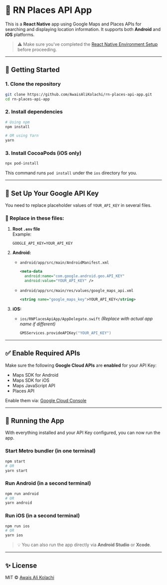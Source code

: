 # 📍 RN Places API App

This is a **React Native** app using Google Maps and Places APIs for searching and displaying location information. It supports both **Android** and **iOS** platforms.

> ⚠️ Make sure you've completed the [React Native Environment Setup](https://reactnative.dev/docs/environment-setup) before proceeding.

---

## 🚀 Getting Started

### 1. Clone the repository

```sh
git clone https://github.com/AwaisAliKolachi/rn-places-api-app.git
cd rn-places-api-app
```

### 2. Install dependencies

```sh
# Using npm
npm install

# OR using Yarn
yarn
```

### 3. Install CocoaPods (iOS only)

```sh
npx pod-install
```

This command runs `pod install` under the `ios` directory for you.

---

## 🔑 Set Up Your Google API Key

You need to replace placeholder values of `YOUR_API_KEY` in several files.

### 🔧 Replace in these files:

1. **Root `.env` file**  
   Example:

   ```env
   GOOGLE_API_KEY=YOUR_API_KEY
   ```

2. **Android:**

   - `android/app/src/main/AndroidManifest.xml`
     ```xml
     <meta-data
       android:name="com.google.android.geo.API_KEY"
       android:value="YOUR_API_KEY" />
     ```
   - `android/app/src/main/res/values/google_maps_api.xml`
     ```xml
     <string name="google_maps_key">YOUR_API_KEY</string>
     ```

3. **iOS:**
   - `ios/RNPlacesApiApp/AppDelegate.swift` _(Replace with actual app name if different)_
     ```swift
     GMSServices.provideAPIKey("YOUR_API_KEY")
     ```

---

## ✅ Enable Required APIs

Make sure the following **Google Cloud APIs** are **enabled** for your API Key:

- Maps SDK for Android
- Maps SDK for iOS
- Maps JavaScript API
- Places API

Enable them via: [Google Cloud Console](https://console.cloud.google.com/apis/library)

---

## 📱 Running the App

With everything installed and your API Key configured, you can now run the app.

### Start Metro bundler (in one terminal)

```sh
npm start
# OR
yarn start
```

### Run Android (in a second terminal)

```sh
npm run android
# OR
yarn android
```

### Run iOS (in a second terminal)

```sh
npm run ios
# OR
yarn ios
```

> 💡 You can also run the app directly via **Android Studio** or **Xcode**.

---

## ✨ License

MIT © [Awais Ali Kolachi](https://github.com/AwaisAliKolachi)
